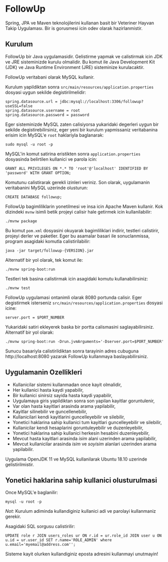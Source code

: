 # FollowUp

Spring, JPA ve Maven teknolojilerini kullanan basit bir Veteriner Hayvan Takip Uygulaması. Bir is gorusmesi icin odev 
olarak hazirlanmistir.

## Kurulum

FollowUp bir Java uygulamasidir. Gelistirme yapmak ve calistirmak icin JDK ve JRE sisteminizde kurulu olmalidir. 
Bu komut ile Java Development Kit (JDK) ve Java Runtime Environment (JRE) sisteminize kurulacaktir. 

FollowUp veritabani olarak MySQL kullanir. 

Kurulum yapildiktan sonra `src/main/resources/application.properties` dosyasi uygun sekilde degistirilmelidir:

```
spring.datasource.url = jdbc:mysql://localhost:3306/followup?useSSL=false
spring.datasource.username = root
spring.datasource.password = password
```

Eger sisteminizde MySQL zaten calisiyorsa yukaridaki degerleri uygun bir sekilde degistirebilirsiniz, eger yeni bir
kurulum yapmissaniz veritabanina erisim icin MySQL'e `root` haklariyla baglanarak:

```
sudo mysql -u root -p
```

MySQL'in komut satirina eristikten sonra `application.properties` dosyasinda belirtilen kullanici ve parola icin: 

```
GRANT ALL PRIVILEGES ON *.* TO 'root'@'localhost' IDENTIFIED BY 'password' WITH GRANT OPTION;
```

Komutunu calistirarak gerekli izinleri veriniz. Son olarak, uygulamanin veritabanini MySQL uzerinde olusturun:

```
CREATE DATABASE followup;
```

FollowUp bagimliliklarin yonetilmesi ve insa icin Apache Maven kullanir. Kok dizindeki `mvnw` isimli betik projeyi calisir
hale getirmek icin kullanilabilir:

```
./mvnw package
```

Bu komut `pom.xml` dosyasini okuyarak bagimliliklari indirir, testleri calistirir, projeyi derler ve paketler. 
Eger bu asamalar basari ile sonuclanmissa, program asagidaki komutla calistirilabilir:
 
```
java -jar target/followup-{VERSION}.jar
```

Alternatif bir yol olarak, tek komut ile: 

```
./mvnw spring-boot:run
```

Testleri tek basina calistirmak icin asagidaki komutu kullanabilirsiniz:

```
./mvnw test
```

FollowUp uygulamasi ontanimli olarak 8080 portunda calisir. Eger degistirmek isterseniz `src/main/resources/application.properties` dosyasi icine:

```
server.port = $PORT_NUMBER
```

Yukaridaki satiri ekleyerek baska bir portta calismasini saglayabilirsiniz. Alternatif bir yol olarak:

```
./mvnw spring-boot:run -Drun.jvmArguments='-Dserver.port=$PORT_NUMBER'
```

Sunucu basariyla calistirildiktan sonra tarayinin adres cubuguna http://localhost:8080 yazarak
FollowUp kullanmaya baslayabilirsiniz.
 

## Uygulamanin Ozellikleri

* Kullanicilar sistemi kullanmadan once kayit olmalidir,
* Her kullanici hasta kaydi yapabilir,
* Bir kullanici sinirsiz sayida hasta kaydi yapabilir,
* Uygulamaya giris yapildiktan sonra son yapilan kayitlar goruntulenir,
* Var olan hasta kayitlari arasinda arama yapilabilir,
* Kayitlar silinebilir ve guncellenebilir,
* Kullanicilari kendi kayitlarini guncelleyebilir ve silebilir,
* Yonetici haklarina sahip kullanici tum kayitlari guncelleyebilir ve silebilir,
* Kullanicilar kendi hesaplarini goruntuleyebilir ve duzenleyebilir,
* Yonetici haklarina sahip kullanici herkesin hesabini duzenleyebilir,
* Mevcut hasta kayitlari arasinda *isim* alani uzerinden arama yapilabilir,
* Mevcut kullanicilar arasinda *isim* ve *soyisim* alanlari uzerinden arama yapilabilir.

Uygulama OpenJDK 11 ve MySQL kullanilarak Ubuntu 18.10 uzerinde gelistirilmistir.

## Yonetici haklarina sahip kullanici olusturulmasi

Once MySQL'e baglanilir:

```
mysql -u root -p
```

*Not:* Kurulum adiminda kullandiginiz kullanici adi ve parolayi kullanmaniz gerekir. 

Asagidaki SQL sorgusu calistirilir:

```
UPDATE role r JOIN users_roles ur ON r.id = ur.role_id JOIN user u ON u.id = ur.user_id SET r.name='ROLE_ADMIN' where u.email='myemail@address.com'';
```

Sisteme kayit olurken kullandiginiz eposta adresini kullanmayi unutmayin! 

